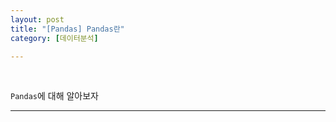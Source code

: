 ```yaml
---
layout: post
title: "[Pandas] Pandas란"
category: [데이터분석]

---
```

<br>

`Pandas`에 대해 알아보자
<!-- more -->

<hr>
 